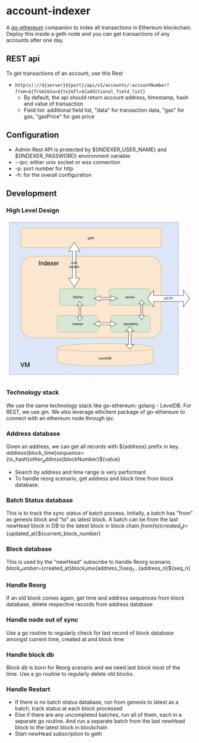 # account-indexer
A [go-ethereum](https://github.com/ethereum/go-ethereum) companion to index all transactions in Ethereum blockchain. Deploy this inside a geth node and you can get transactions of any accounts after one day.

## REST api
To get transactions of an account, use this Rest
- `http(s)://${server}${port}/api/v1/accounts/:accountNumber?from=${from}&to=${to}&fl=${additional_field_list}`
  - By default, the api should return account address, timestamp, hash and value of transaction
  - Field list: additional field list, "data" for transaction data, "gas" for gas, "gasPrice" for gas price

## Configuration
+ Admin Rest API is protected by ${INDEXER_USER_NAME} and ${INDEXER_PASSWORD} environment variable
+ --ipc: either unix socket or wss connection
+ -p: port number for http
+ -h: for the overall configuration

## Development

### High Level Design
![High Level Design](https://github.com/WeTrustPlatform/account-indexer/blob/master/docs/high_level_design.png)

### Technology stack
We use the same technology stack like go-ethereum: golang - LevelDB. For REST, we use gin. We also leverage ethclient package of go-ethereum to connect with an ethereum node through ipc.

### Address database
Given an address, we can get all records with ${address} prefix in key.
${address}${block_time}${sequence}=${tx_hash}${other_address}${blockNumber}${value}
+ Search by address and time range is very performant
+ To handle reorg scenario, get address and block time from block database.

### Batch Status database
This is to track the sync status of batch process. Initially, a batch has "from" as genesis block and "to" as latest block.
A batch can be from the last newHead block in DB to the latest block in block chain
${from}${to}${created_at}=${updated_at}${current_block_number}

### Block database
This is used by the "newHead" subscribe to handle Reorg scenario.
${block_number}=${created_at}${block_time}${address_1}${seq_1}...${address_n}${seq_n}

### Handle Reorg
If an old block comes again, get time and address sequences from block database, delete respective records from address database

### Handle node out of sync
Use a go routine to regularly check for last record of block database amongst current time, created at and block time

### Handle block db
Block db is born for Reorg scenario and we need last block most of the time.
Use a go routine to regularly delete old blocks.

### Handle Restart
+ If there is no batch status database, run from genesis to latest as a batch, track status at each block processed
+ Else if there are any uncompleted batches, run all of them, each in a separate go routine. And run a separate batch from the last newHead block to the latest block in blockchain
+ Start newHead subscription to geth